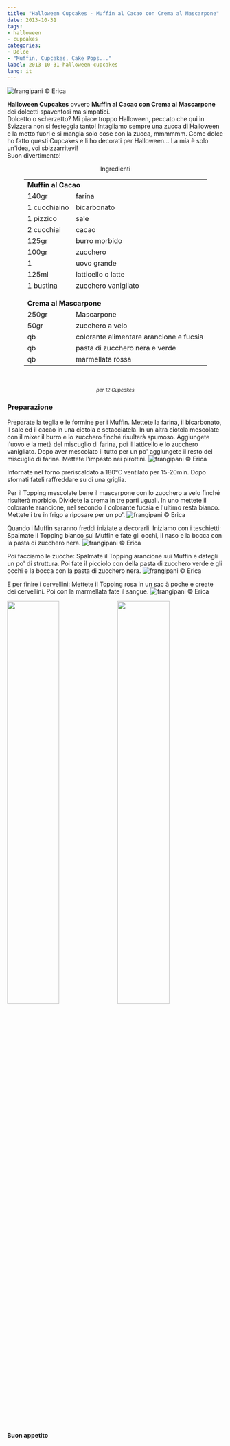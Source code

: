 ```yaml
---
title: "Halloween Cupcakes - Muffin al Cacao con Crema al Mascarpone"
date: 2013-10-31
tags:
- halloween
- cupcakes
categories:
- Dolce
- "Muffin, Cupcakes, Cake Pops..."
label: 2013-10-31-halloween-cupcakes
lang: it
---
```

![](header.jpeg "frangipani © Erica")

**Halloween Cupcakes** ovvero **Muffin al Cacao con Crema al Mascarpone** dei dolcetti spaventosi ma simpatici. 
<br />
Dolcetto o scherzetto? Mi piace troppo Halloween, peccato che qui in Svizzera non si festeggia tanto! Intagliamo sempre una zucca di Halloween e la metto fuori e si mangia solo cose con la zucca, mmmmmm. Come dolce ho fatto questi Cupcakes e li ho decorati per Halloween... La mia è solo un'idea, voi sbizzarritevi!
<br />
Buon divertimento!

<div id="wrapper" style="text-align: center">
  <div id="yourdiv" style="display: inline-block;">
    <div class="ingredients" itemscope itemtype="http://schema.org/Recipe">
      <span itemprop="name" style="display:none;">Halloween Cupcakes - Muffin al Cacao con Crema al Mascarpone</span>
      <span itemprop="recipeCategory" style="display:none;">Dolce</span>
      <img itemprop="image" style="display:none;" class="ignore-gallery-item" src="header.jpeg"/>
      <span itemprop="author" style="display:none;">Erica Raiano</span>
      <span itemprop="description" style="display:none;">Halloween Cupcakes ovvero Muffin al Cacao con Crema al Mascarpone dei dolcetti spaventosi ma simpatici.</span>
      <div class="ingredients-title">Ingredienti</div>
      <table>
        <tbody>
          <tr>
            <td colspan="2"><b>Muffin al Cacao</b></td>
          </tr>      
          <tr itemprop="recipeIngredient">        
            <td>140gr</td>
            <td>farina</td>
          </tr>
          <tr itemprop="recipeIngredient">
            <td>1 cucchiaino</td>
            <td>bicarbonato</td>
          </tr>
          <tr itemprop="recipeIngredient">
            <td>1 pizzico</td>
            <td>sale</td>
          </tr>
          <tr itemprop="recipeIngredient">
            <td>2 cucchiai</td>
            <td>cacao</td>
          </tr>
          <tr itemprop="recipeIngredient">
            <td>125gr</td>
            <td>burro morbido</td>
          </tr>
          <tr itemprop="recipeIngredient">
            <td>100gr</td>
            <td>zucchero</td>
          </tr>
          <tr itemprop="recipeIngredient">
            <td>1</td>
            <td>uovo grande</td>
          </tr>
          <tr itemprop="recipeIngredient">
            <td>125ml</td>
            <td>latticello o latte</td>
          </tr>
          <tr itemprop="recipeIngredient">
            <td>1 bustina</td>
            <td>zucchero vanigliato</td>
          </tr>
          <tr style="height: 15px;"></tr>
          <tr>
            <td colspan="2"><b>Crema al Mascarpone</b></td>
          </tr>
          <tr itemprop="recipeIngredient">        
            <td>250gr</td>
            <td>Mascarpone</td>
          </tr>
          <tr itemprop="recipeIngredient">
            <td>50gr</td>
            <td>zucchero a velo</td>
          </tr>
          <tr itemprop="recipeIngredient">
            <td>qb</td>
            <td>colorante alimentare arancione e fucsia</td>
          </tr>
          <tr itemprop="recipeIngredient">
            <td>qb</td>
            <td>pasta di zucchero nera e verde</td>
          </tr>      
          <tr itemprop="recipeIngredient">
            <td>qb</td>
            <td>marmellata rossa</td>  
          </tr>
        </tbody>
      </table>
      <br></br>
      <i class="pull-right" style="font-size: 80%;" itemprop="recipeYield">per 12 Cupcakes</i>
    </div>
  </div>
</div>

<h3>
  <font color="grey">
    <i class="fa-solid fa-gears"></i>
  </font> Preparazione
</h3>

Preparate la teglia e le formine per i Muffin. Mettete la farina, il bicarbonato, il sale ed il cacao in una ciotola e setacciatela. In un altra ciotola mescolate con il mixer il burro e lo zucchero finché risulterà spumoso. Aggiungete l'uovo e la metà del miscuglio di farina, poi il latticello e lo zucchero vanigliato. Dopo aver mescolato il tutto per un po' aggiungete il resto del miscuglio di farina. Mettete l'impasto nei pirottini. 
![](teglia.jpeg "frangipani © Erica")

Infornate nel forno preriscaldato a 180°C ventilato per 15-20min. Dopo sfornati fateli raffreddare su di una griglia.

Per il Topping mescolate bene il mascarpone con lo zucchero a velo finché risulterà morbido. Dividete la crema in tre parti uguali. In uno mettete il colorante arancione, nel secondo il colorante fucsia e l'ultimo resta bianco. Mettete i tre in frigo a riposare per un po'.
![](topping.jpeg "frangipani © Erica")

Quando i Muffin saranno freddi iniziate a decorarli. 
Iniziamo con i teschietti: Spalmate il Topping bianco sui Muffin e fate gli occhi, il naso e la bocca con la pasta di zucchero nera.
![](risultato2.jpeg "frangipani © Erica")

Poi facciamo le zucche: Spalmate il Topping arancione sui Muffin e dategli un po' di struttura. Poi fate il picciolo con della pasta di zucchero verde e gli occhi e la bocca con la pasta di zucchero nera.
![](risultato3.jpeg "frangipani © Erica")

E per finire i cervellini: Mettete il Topping rosa in un sac à poche e create dei cervellini. Poi con la marmellata fate il sangue.
![](risultato4.jpeg "frangipani © Erica")

<p>
  <div style="width: 100%; margin-bottom: 0">
    <img style="float: left; width: 49%; margin-right: 1%" src="risultato1.jpeg" alt="" title="frangipani © Erica" />
    <img style="float: left; width: 49%; margin-left: 1%" src="risultato5.jpeg" alt="" title="frangipani © Erica" />
    <div style="clear: both"></div>
  </div>
</p>

<h4>Buon appetito
  <font color="red">
    <i class="fa-regular fa-face-smile"></i>
  </font>
</h4>